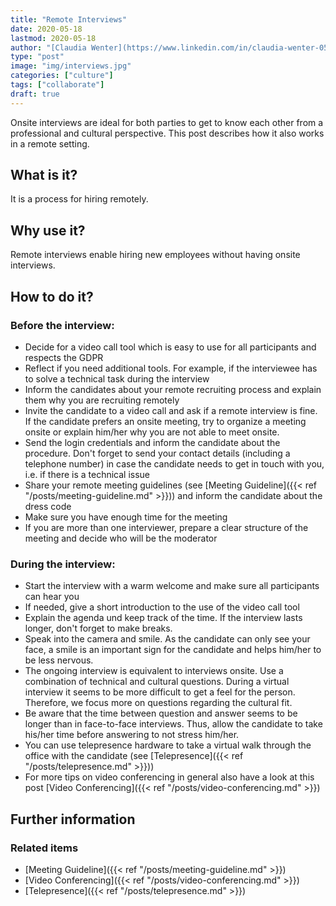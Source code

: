 ```yaml
---
title: "Remote Interviews"
date: 2020-05-18
lastmod: 2020-05-18
author: "[Claudia Wenter](https://www.linkedin.com/in/claudia-wenter-059306139/)"
type: "post"
image: "img/interviews.jpg"
categories: ["culture"]
tags: ["collaborate"]
draft: true
---
```


Onsite interviews are ideal for both parties to get to know each other from a professional and cultural perspective. This post describes how it also works in a remote setting.

<!--more-->

## What is it?

It is a process for hiring remotely.

## Why use it?

Remote interviews enable hiring new employees without having onsite interviews.

## How to do it?

### Before the interview:

* Decide for a video call tool which is easy to use for all participants and respects the GDPR
* Reflect if you need additional tools. For example, if the interviewee has to solve a technical task during the interview
* Inform the candidates about your remote recruiting process and explain them why you are recruiting remotely
* Invite the candidate to a video call and ask if a remote interview is fine. If the candidate prefers an onsite meeting, try to organize a meeting onsite or explain him/her why you are not able to meet onsite.
* Send the login credentials and inform the candidate about the procedure. Don't forget to send your contact details (including a telephone number) in case the candidate needs to get in touch with you, i.e. if there is a technical issue
* Share your remote meeting guidelines (see [Meeting Guideline]({{< ref "/posts/meeting-guideline.md" >}})) and inform the
candidate about the dress code
* Make sure you have enough time for the meeting
* If you are more than one interviewer, prepare a clear structure of the meeting and decide who will be the moderator

### During the interview:

* Start the interview with a warm welcome and make sure all participants can hear you
* If needed, give a short introduction to the use of the video call tool
* Explain the agenda und keep track of the time. If the interview lasts longer, don't forget to make breaks.
* Speak into the camera and smile. As the candidate can only see your face, a smile is an important sign for the candidate and helps him/her to be less nervous.
* The ongoing interview is equivalent to interviews onsite. Use a combination of technical and cultural questions. During a virtual interview it seems to be more difficult to get a feel for the person. Therefore, we focus more on questions regarding the cultural fit.
* Be aware that the time between question and answer seems to be longer than in face-to-face interviews. Thus, allow the candidate to take his/her time before answering to not stress him/her.
* You can use telepresence hardware to take a virtual walk through the office with the candidate (see [Telepresence]({{< ref "/posts/telepresence.md" >}}))
* For more tips on video conferencing in general also have a look at this post [Video Conferencing]({{< ref "/posts/video-conferencing.md" >}})

## Further information

### Related items

* [Meeting Guideline]({{< ref "/posts/meeting-guideline.md" >}})
* [Video Conferencing]({{< ref "/posts/video-conferencing.md" >}})
* [Telepresence]({{< ref "/posts/telepresence.md" >}})
